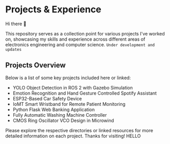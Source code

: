 # Projects & Experience

Hi there 👋

This repository serves as a collection point for various projects I've worked on, showcasing my skills and experience across different areas of electronics engineering and computer science.
`Under development and updates`

## Projects Overview

Below is a list of some key projects included here or linked:

* YOLO Object Detection in ROS 2 with Gazebo Simulation
* Emotion Recognition and Hand Gesture Controlled Spotify Assistant
* ESP32-Based Car Safety Device
* IoMT Smart Wristband for Remote Patient Monitoring
* Python Flask Web Banking Application
* Fully Automatic Washing Machine Controller
* CMOS Ring Oscillator VCO Design in Microwind

Please explore the respective directories or linked resources for more detailed information on each project. Thanks for visiting!
HELLO

